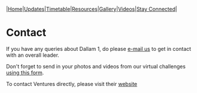 |[Home](https://dallam1.github.io/)|[Updates](https://dallam1.github.io/updates)|[Timetable](https://dallam1.github.io/timetable)|[Resources](https://dallam1.github.io/resources)|[Gallery](https://dallam1.github.io/gallery)|[Videos](https://dallam1.github.io/videos)|[Stay Connected](https://dallam1.github.io/stayconnected)|

# Contact

If you have any queries about Dallam 1, do please [e-mail us](mailto:dallam1@ventures.org.uk?subject=Dallam) to get in contact with an overall leader.

Don't forget to send in your photos and videos from our virtual challenges [using this form](https://forms.gle/MAPn5WoyDzcR6NGX6).

To contact Ventures directly, please visit their [website](https://ventures.org.uk/)
